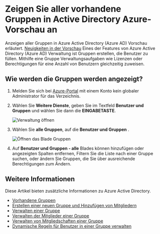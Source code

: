 <properties
    pageTitle="Anzeigen aller vorhandene Gruppen in Active Directory Azure Vorschau | Microsoft Azure"
    description="Die Gruppen anzeigen, die in Azure Active Directory Vorschau erstellt wurden"
    services="active-directory"
    documentationCenter=""
    authors="curtand"
    manager="femila"
    editor=""/>

<tags
    ms.service="active-directory"
    ms.workload="identity"
    ms.tgt_pltfrm="na"
    ms.devlang="na"
    ms.topic="article"
    ms.date="09/12/2016"
    ms.author="curtand"/>


# <a name="view-all-existing-groups-in-azure-active-directory-preview"></a>Zeigen Sie aller vorhandene Gruppen in Active Directory Azure-Vorschau an

Anzeigen aller Gruppen in Azure Active Directory (Azure AD) Vorschau erläutert. [Neuigkeiten in der Vorschau](active-directory-preview-explainer.md) Eines der Features von Azure Active Directory (Azure AD) Verwaltung ist Gruppen erstellen, die Benutzer zu füllen. Mithilfe eine Gruppe Verwaltungsaufgaben wie Lizenzen oder Berechtigungen für eine Anzahl von Benutzern gleichzeitig zuweisen.

## <a name="how-do-i-see-all-the-groups"></a>Wie werden die Gruppen werden angezeigt?

1.  Melden Sie sich bei [Azure-Portal](https://portal.azure.com) mit einem Konto kein globaler Administrator für das Verzeichnis.

2.  Wählen Sie **Weitere Dienste**, geben Sie im Textfeld **Benutzer und Gruppen** und wählen Sie dann die **EINGABETASTE**.

    ![Verwaltung öffnen](./media/active-directory-groups-view-azure-portal/search-user-management.png)

3.  Wählen Sie **alle Gruppen**, auf die **Benutzer und Gruppen** .

    ![Öffnen das Blade Gruppen](./media/active-directory-groups-view-azure-portal/view-groups-blade.png)

4. Auf **Benutzer und Gruppen - alle** Blades können hinzufügen oder angezeigten Spalten entfernen, Filtern Sie die Liste nach einer Gruppe suchen, oder ändern Sie Gruppen, die Sie über ausreichende Berechtigungen zum Ändern.

## <a name="additional-information"></a>Weitere Informationen

Diese Artikel bieten zusätzliche Informationen zu Azure Active Directory.

* [Vorhandene Gruppen](active-directory-groups-view-azure-portal.md)
* [Erstellen einer neuen Gruppe und Hinzufügen von Mitgliedern](active-directory-groups-create-azure-portal.md)
* [Verwalten einer Gruppe](active-directory-groups-settings-azure-portal.md)
* [Verwalten der Mitglieder einer Gruppe](active-directory-groups-members-azure-portal.md)
* [Verwalten von Mitgliedschaften einer Gruppe](active-directory-groups-membership-azure-portal.md)
* [Dynamische Regeln für Benutzer in einer Gruppe verwalten](active-directory-groups-dynamic-membership-azure-portal.md)
